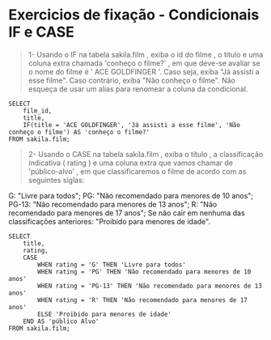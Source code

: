 # Exercicios de fixação - Condicionais IF e CASE

> 1- Usando o IF na tabela sakila.film , exiba o id do filme , o título e uma coluna extra chamada 'conheço o filme?' , em que deve-se avaliar se o nome do filme é ' ACE GOLDFINGER '. Caso seja, exiba "Já assisti a esse filme". Caso contrário, exiba "Não conheço o filme". Não esqueça de usar um alias para renomear a coluna da condicional.

```console
SELECT
    film_id,
    title,
    IF(title = 'ACE GOLDFINGER', 'Já assisti a esse filme', 'Não conheço o filme') AS 'conheço o filme?'
FROM sakila.film;
```

> 2- Usando o CASE na tabela sakila.film , exiba o título , a classificação indicativa ( rating ) e uma coluna extra que vamos chamar de 'público-alvo' , em que classificaremos o filme de acordo com as seguintes siglas:

G: "Livre para todos";
PG: "Não recomendado para menores de 10 anos";
PG-13: "Não recomendado para menores de 13 anos";
R: "Não recomendado para menores de 17 anos";
Se não cair em nenhuma das classificações anteriores: "Proibido para menores de idade".

```console
SELECT
    title,
    rating,
    CASE
        WHEN rating = 'G' THEN 'Livre para todos'
        WHEN rating = 'PG' THEN 'Não recomendado para menores de 10 anos'
        WHEN rating = 'PG-13' THEN 'Não recomendado para menores de 13 anos'
        WHEN rating = 'R' THEN 'Não recomendado para menores de 17 anos'
        ELSE 'Proibido para menores de idade'
    END AS 'público Alvo'
FROM sakila.film;
```
